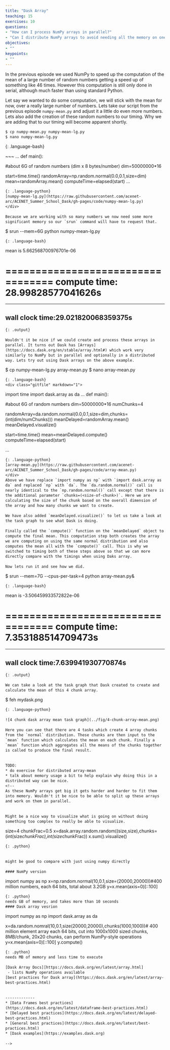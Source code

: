 ```yaml
---
title: "Dask Array"
teaching: 15
exercises: 10
questions:
- "How can I process NumPy arrays in parallel?"
- "Can I distribute NumPy arrays to avoid needing all the memory on one machine?"
objectives:
- ""
keypoints:
- ""
---
```


In the previous episode we used NumPy to speed up the computation of the mean of a large number of random numbers getting a speed up of something like 46 times. However this computation is still only done in serial, although much faster than using standard Python.

Let say we wanted to do some computation, we will stick with the mean for now, over a really large number of numbers. Lets take our script from the previous episode `numpy-mean.py` and adjust it a little do even more numbers. Lets also add the creation of these random numbers to our timing. Why we are adding that to our timing will become apparent shortly.

~~~
$ cp numpy-mean.py numpy-mean-lg.py
$ nano numpy-mean-lg.py
~~~
{: .language-bash}

<div class="gitfile" markdown="1">
~~~
...
def main():

  #about 6G of random numbers (dim x 8 bytes/number)
  dim=50000000*16

  start=time.time()
  randomArray=np.random.normal(0.0,0.1,size=dim)
  mean=randomArray.mean()
  computeTime=elapsed(start)
...
~~~
{: .language-python}
[numpy-mean-lg.py](https://raw.githubusercontent.com/acenet-arc/ACENET_Summer_School_Dask/gh-pages/code/numpy-mean-lg.py)
</div>

Because we are working with so many numbers we now need some more significant memory so our `srun` command will have to request that.
~~~
$ srun --mem=6G python numpy-mean-lg.py
~~~
{: .language-bash}
~~~
mean is 5.662568700976701e-06

==================================
compute time: 28.99828577041626s
==================================


----------------------------------------
wall clock time:29.021820068359375s
----------------------------------------
~~~
{: .output}

Wouldn't it be nice if we could create and process these arrays in parallel. It turns out Dask has [Arrays](https://docs.dask.org/en/stable/array.html#) which work very similarly to NumPy but in parallel and optionally in a distributed way. Lets try out using Dask arrays on the above example.

~~~
$ cp numpy-mean-lg.py array-mean.py
$ nano array-mean.py
~~~
{: .language-bash}
<div class="gitfile" markdown="1">
~~~
import time
import dask.array as da
...
def main():

  #about 6G of random numbers
  dim=50000000*16
  numChunks=4

  randomArray=da.random.normal(0.0,0.1,size=dim,chunks=(int(dim/numChunks)))
  meanDelayed=randomArray.mean()
  meanDelayed.visualize()

  start=time.time()
  mean=meanDelayed.compute()
  computeTime=elapsed(start)

...
~~~
{: .language-python}
[array-mean.py](https://raw.githubusercontent.com/acenet-arc/ACENET_Summer_School_Dask/gh-pages/code/array-mean.py)
</div>
Above we have replace `import numpy as np` with `import dask.array as da` and replaced `np` with `da`. The `da.random.normal()` call is nearly identical to the `np.random.normal()` call except that there is the additional parameter `chunks=(<size-of-chunk>)`. Here we are calculating the size of the chunk based on the overall dimension of the array and how many chunks we want to create.

We have also added `meanDelayed.visualize()` to let us take a look at the task graph to see what Dask is doing.

Finally called the `compute()` function on the `meanDelayed` object to compute the final mean. This computation step both creates the array we are computing on using the same normal distribution and also computes the mean all with the `compute()` call. This is why we switched to timing both of these steps above so that we can more directly compare with the timings when using Daks array. 

Now lets run it and see how we did.
~~~
$ srun --mem=7G --cpus-per-task=4 python array-mean.py&
~~~
{: .language-bash}
~~~
mean is -3.506459933572822e-06

==================================
compute time: 7.353188514709473s
==================================


----------------------------------------
wall clock time:7.639941930770874s
----------------------------------------
~~~
{: .output}

We can take a look at the task graph that Dask created to create and calculate the mean of this 4 chunk array.
~~~
$ feh mydask.png
~~~
{: .language-python}

![4 chunk dask array mean task graph](../fig/4-chunk-array-mean.png)

Here you can see that there are 4 tasks which create 4 array chunks from the `normal` distribution. These chunks are then input to the `mean` function which calculates the mean on each chunk. Finally a `mean` function which aggregates all the means of the chunks together is called to produce the final result.


TODO:
* do exercise for distributed array-mean
* talk about memory usage a bit to help explain why doing this in a distributed way can be nice.
<!--
As these NumPy arrays get big it gets harder and harder to fit them into memory. Wouldn't it be nice to be able to split up these arrays and work on them in parallel. 


Might be a nice way to visualize what is going on without doing something too complex to really be able to visualize.
~~~
size=4
chunkFrac=0.5
x=dask.array.random.random((size,size),chunks=(int(size*chunkFrac),int(size*chunkFrac))
x.sum().visualize()
~~~
{: .python}


might be good to compare with just using numpy directly

#### NumPy version
~~~
import numpy as np
x=np.random.normal(10,0.1,size=(20000,20000))#400 million numbers, each 64 bits, total about 3.2GB
y=x.mean(axis=0)[::100]
~~~
{: .python}
needs GB of memory, and takes more than 10 seconds
#### Dask array vesrion
~~~
import numpy as np
import dask.array as da

x=da.random.nomral(10,0.1,size(20000,20000),chunks(1000,1000))# 400 million element array each 64 bits, cut into 1000x1000 sized chunks, 8MB/chunk, 20x20 chunks, can perform NumPy-style operations
y=x.mean(axis=0)[::100]
y.compute()
~~~
{: .python}
needs MB of memory and less time to execute

[Dask Array Docs][https://docs.dask.org/en/latest/array.html]
 - lists NumPy operations available
[best practices for Dask array](https://docs.dask.org/en/latest/array-best-practices.html)


-------------
* [Data Frames best practices](https://docs.dask.org/en/latest/dataframe-best-practices.html)
* [Delayed best practices](https://docs.dask.org/en/latest/delayed-best-practices.html)
* [General best practices](https://docs.dask.org/en/latest/best-practices.html)
* [Dask examples](https://examples.dask.org)

-->


